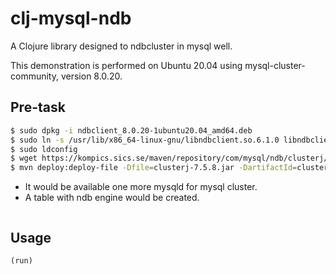 # clj-mysql-ndb

A Clojure library designed to ndbcluster in mysql well.

This demonstration is performed on Ubuntu 20.04 using mysql-cluster-community, version 8.0.20.

## Pre-task


```sh
$ sudo dpkg -i ndbclient_8.0.20-1ubuntu20.04_amd64.deb
$ sudo ln -s /usr/lib/x86_64-linux-gnu/libndbclient.so.6.1.0 libndbclient.so
$ sudo ldconfig
$ wget https://kompics.sics.se/maven/repository/com/mysql/ndb/clusterj/7.5.8/clusterj-7.5.8.jar
$ mvn deploy:deploy-file -Dfile=clusterj-7.5.8.jar -DartifactId=clusterj -Dversion=7.5.8 -DgroupId=com.mysql.ndb -Dpackage=jar -Durl=file:/home/nao/.m2/repository
```

- It would be available one more mysqld for mysql cluster.
- A table with ndb engine  would be created. 

```mysql
```

## Usage
```clojure
(run)
```

